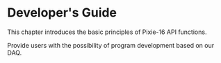 <!-- README.md --- 
;; 
;; Description: 
;; Author: Hongyi Wu(吴鸿毅)
;; Email: wuhongyi@qq.com 
;; Created: 日 5月 13 15:58:36 2018 (+0800)
;; Last-Updated: 一 5月 20 11:05:19 2019 (+0800)
;;           By: Hongyi Wu(吴鸿毅)
;;     Update #: 4
;; URL: http://wuhongyi.cn -->

# Developer's Guide

This chapter introduces the basic principles of Pixie-16 API functions.

Provide users with the possibility of program development based on our DAQ.


<!-- README.md ends here -->
